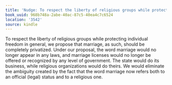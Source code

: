 ```yaml
---
title: 'Nudge: To respect the liberty of religious groups while protecting …'
book_uuid: 968b748a-2abe-40ac-87c5-40ea4c7c6524
location: '3542'
source: kindle
---
```


To respect the liberty of religious groups while protecting individual freedom in general, we propose that marriage, as such, should be completely privatized. Under our proposal, the word marriage would no longer appear in any laws, and marriage licenses would no longer be offered or recognized by any level of government. The state would do its business, while religious organizations would do theirs. We would eliminate the ambiguity created by the fact that the word marriage now refers both to an official (legal) status and to a religious one.